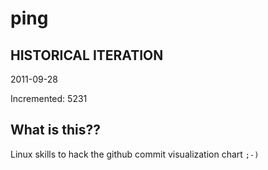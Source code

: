 # ping

## HISTORICAL ITERATION
2011-09-28

Incremented: 5231

## What is this?? 
Linux skills to hack the github commit visualization chart `;-)`
